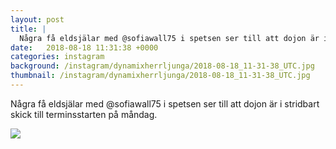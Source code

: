 ```yaml
---
layout: post
title: |
  Några få eldsjälar med @sofiawall75 i spetsen ser till att dojon är i stridbart skick till terminsstarten på måndag
date:   2018-08-18 11:31:38 +0000
categories: instagram
background: /instagram/dynamixherrljunga/2018-08-18_11-31-38_UTC.jpg
thumbnail: /instagram/dynamixherrljunga/2018-08-18_11-31-38_UTC.jpg
---
```

Några få eldsjälar med @sofiawall75 i spetsen ser till att dojon är i stridbart skick till terminsstarten på måndag. 



<img src='/www-dynamix-herrljunga/instagram/dynamixherrljunga/2018-08-18_11-31-38_UTC.jpg' class='img-fluid' />
